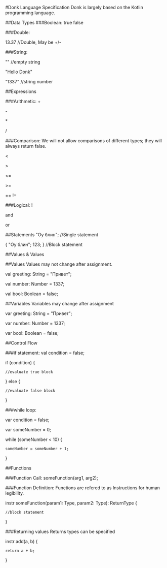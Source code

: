 #Donk Language Specification
Donk is largely based on the Kotlin programming language.
    
##Data Types
###Boolean:
true
false

###Double:


13.37 //Double, May be +/-

###String:

"" //empty string

"Hello Donk"

"1337" //string number

##Expressions

###Arithmetic:
\+

\-

\*

\/

###Comparison:
We will not allow comparisons of different types; 
they will always return false.

<

\>

<=

\>=

==
!=

###Logical:
!

and

or

##Statements
"Оу блин"; //Single statement



{
"Оу блин";
123;
} //Block statement

##Values & Values

##Values
Values may not change after assignment.

val greeting: String = "Привет";

val number: Number = 1337;

val bool: Boolean = false;

##Variables
Variables may  change after assignment

var greeting: String = "Привет";

var number: Number = 1337;

var bool: Boolean = false;

##Control Flow

###if statement:
val condition = false;

if (condition) {

    //evaluate true block
} else {

    //evaluate false block
}

###while loop:

var condition = false;

var someNumber = 0;

while (someNumber < 10) {

    someNumber = someNumber + 1;
}

##Functions

###Function Call:
someFunction(arg1, arg2);

###Function Definition:
Functions are refered to as Instructions for human legibility.

instr someFunction(param1: Type, param2: Type): ReturnType {

    //block statement
}

###Returning values
Returns types can be specified

instr add(a, b) {

    return a + b;
} 
   
   




